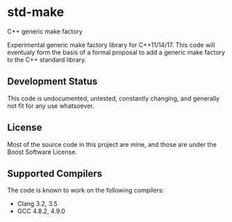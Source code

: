 std-make
========

C++ generic make factory 

Experimental generic make factory library for C++11/14/17. This code will eventualy form the basis of a formal proposal to add a generic make factory to the C++ standard library.

Development Status
------------------
This code is undocumented, untested, constantly changing, and generally not fit for any use whatsoever.


License
-------
Most of the source code in this project are mine, and those are under the Boost Software License.

Supported Compilers
-------------------
The code is known to work on the following compilers:

* Clang 3.2, 3.5
* GCC 4.8.2, 4.9.0
